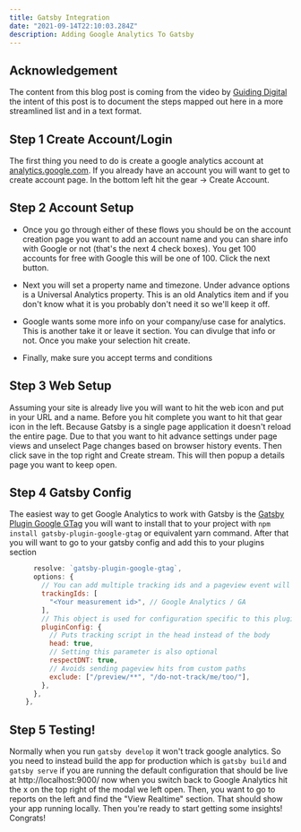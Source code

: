 ```yaml
---
title: Gatsby Integration
date: "2021-09-14T22:10:03.284Z"
description: Adding Google Analytics To Gatsby
---
```


## Acknowledgement
The content from this blog post is coming from the video by [Guiding Digital](https://www.youtube.com/watch?v=kO_GMfC1LHA) the intent of this post is to document the steps mapped out here in a more streamlined list and in a text format. 

## Step 1 Create Account/Login
The first thing you need to do is create a google analytics account at [analytics.google.com](https://analytics.google.com/). If you already have an account you will want to get to create account page. In the bottom left hit the gear -> Create Account.

## Step 2 Account Setup
- Once you go through either of these flows you should be on the account creation page you want to add an account name and you can share info with Google or not (that's the next 4 check boxes). You get 100 accounts for free with Google this will be one of 100. Click the next button.

- Next you will set a property name and timezone. Under advance options is a Universal Analytics property. This is an old Analytics item and if you don't know what it is you probably don't need it so we'll keep it off.

- Google wants some more info on your company/use case for analytics. This is another take it or leave it section. You can divulge that info or not. Once you make your selection hit create.

- Finally, make sure you accept terms and conditions

## Step 3 Web Setup
Assuming your site is already live you will want to hit the web icon and put in your URL and a name. Before you hit complete you want to hit that gear icon in the left. Because Gatsby is a single page application it doesn't reload the entire page. Due to that you want to hit advance settings under page views and unselect Page changes based on browser history events. Then click save in the top right and Create stream. This will then popup a details page you want to keep open.

## Step 4 Gatsby Config
The easiest way to get Google Analytics to work with Gatsby is the [Gatsby Plugin Google GTag](https://www.gatsbyjs.com/plugins/gatsby-plugin-google-gtag/?=gtag) you will want to install that to your project with `npm install gatsby-plugin-google-gtag` or equivalent yarn command. After that you will want to go to your gatsby config and add this to your plugins section
``` javascript {
      resolve: `gatsby-plugin-google-gtag`,
      options: {
        // You can add multiple tracking ids and a pageview event will be fired for all of them.
        trackingIds: [
          "<Your measurement id>", // Google Analytics / GA
        ],
        // This object is used for configuration specific to this plugin
        pluginConfig: {
          // Puts tracking script in the head instead of the body
          head: true,
          // Setting this parameter is also optional
          respectDNT: true,
          // Avoids sending pageview hits from custom paths
          exclude: ["/preview/**", "/do-not-track/me/too/"],
        },
      },
    },
```
## Step 5 Testing!
Normally when you run `gatsby develop` it won't track google analytics. So you need to instead build the app for production which is `gatsby build` and `gatsby serve` if you are running the default configuration that should be live at http://localhost:9000/ now when you switch back to Google Analytics hit the x on the top right of the modal we left open. Then, you want to go to reports on the left and find the "View Realtime" section. That should show your app running locally. Then you're ready to start getting some insights! Congrats!
